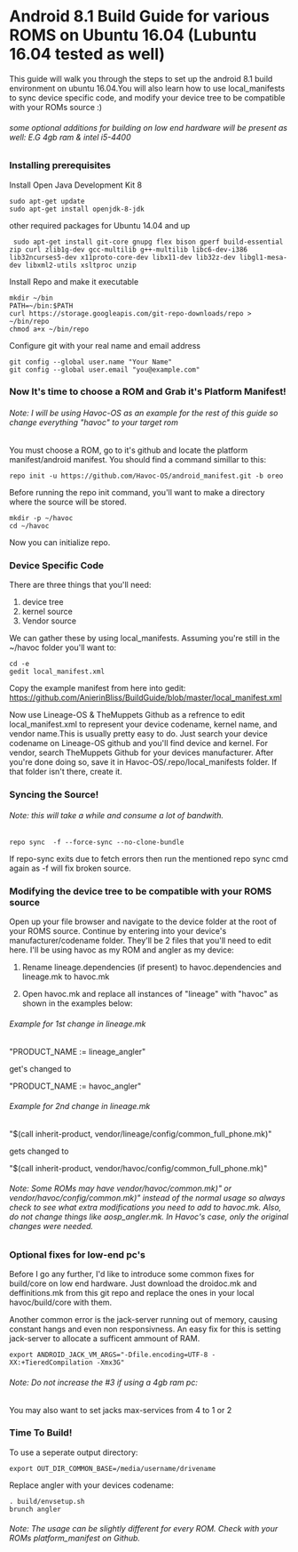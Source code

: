 #  Android 8.1 Build Guide for various ROMS on Ubuntu 16.04 (Lubuntu 16.04 tested as well)

This guide will walk you through the steps to set up the android 8.1 build environment on ubuntu 16.04.You will also learn how to use local_manifests to sync device specific code, and modify your device tree to be compatible with your ROMs source :)
###### some optional additions for building on low end hardware will be present as well: E.G 4gb ram & intel i5-4400

### Installing prerequisites

Install Open Java Development Kit 8
```
sudo apt-get update
sudo apt-get install openjdk-8-jdk
```

other required packages for Ubuntu 14.04 and up
```
 sudo apt-get install git-core gnupg flex bison gperf build-essential zip curl zlib1g-dev gcc-multilib g++-multilib libc6-dev-i386 lib32ncurses5-dev x11proto-core-dev libx11-dev lib32z-dev libgl1-mesa-dev libxml2-utils xsltproc unzip
```

Install Repo and make it executable
```
mkdir ~/bin
PATH=~/bin:$PATH
curl https://storage.googleapis.com/git-repo-downloads/repo > ~/bin/repo
chmod a+x ~/bin/repo
```

Configure git with your real name and email address
```
git config --global user.name "Your Name"
git config --global user.email "you@example.com"
```

### Now It's time to choose a ROM and Grab it's Platform Manifest!
###### Note: I will be using Havoc-OS as an example for the rest of this guide so change everything "havoc" to your target rom
You must choose a ROM, go to it's github and locate the platform manifest/android manifest. You should find a command simillar to this:
```
repo init -u https://github.com/Havoc-OS/android_manifest.git -b oreo
```
Before running the repo init command, you'll want to make a directory where the source will be stored.
```
mkdir -p ~/havoc
cd ~/havoc
```
Now you can initialize repo.

### Device Specific Code

There are three things that you'll need:
1. device tree
2. kernel source
3. Vendor source

We can gather these by using local_manifests. Assuming you're still in the ~/havoc folder you'll want to:
```
cd -e
gedit local_manifest.xml
```
Copy the example manifest from here into gedit: https://github.com/AnierinBliss/BuildGuide/blob/master/local_manifest.xml

Now use Lineage-OS & TheMuppets Github as a refrence to edit local_manifest.xml to represent your device codename, kernel name, and vendor name.This is usually pretty easy to do. Just search your device codename on Lineage-OS github and you'll find device and kernel. For vendor, search TheMuppets Github for your devices manufacturer. After you're done doing so, save it in Havoc-OS/.repo/local_manifests folder. If that folder isn't there, create it.

### Syncing the Source!
###### Note: this will take a while and consume a lot of bandwith.
```
repo sync  -f --force-sync --no-clone-bundle
```
If repo-sync exits due to fetch errors then run the mentioned repo sync cmd again as -f will fix broken source.

### Modifying the device tree to be compatible with your ROMS source
Open up your file browser and navigate to the device folder at the root of your ROMS source. Continue by entering into your device's manufacturer/codename folder. They'll be 2 files that you'll need to edit here. I'll be using havoc as my ROM and angler as my device:

1. Rename lineage.dependencies (if present) to havoc.dependencies and lineage.mk to havoc.mk

2. Open havoc.mk and replace all instances of "lineage" with "havoc" as shown in the examples below:

###### Example for 1st change in lineage.mk
"PRODUCT_NAME := lineage_angler"

get's changed to 

"PRODUCT_NAME := havoc_angler"

###### Example for 2nd change in lineage.mk
"$(call inherit-product, vendor/lineage/config/common_full_phone.mk)" 

gets changed to

"$(call inherit-product, vendor/havoc/config/common_full_phone.mk)"

###### Note: Some ROMs may have vendor/havoc/common.mk)" or vendor/havoc/config/common.mk)" instead of the normal usage so always check to see what extra modifications you need to add to havoc.mk. Also, do not change things like aosp_angler.mk. In Havoc's case, only the original changes were needed.


### Optional fixes for low-end pc's

Before I go any further, I'd like to introduce some common fixes for build/core on low end hardware. Just download the droidoc.mk and deffinitions.mk from this git repo and replace the ones in your local havoc/build/core with them.

Another common error is the jack-server running out of memory, causing constant hangs and even non responsivness. An easy fix for this is setting jack-server to allocate a sufficent ammount of RAM.
```
export ANDROID_JACK_VM_ARGS="-Dfile.encoding=UTF-8 -XX:+TieredCompilation -Xmx3G"
```
###### Note: Do not increase the #3 if using a 4gb ram pc:

You may also want to set jacks max-services from 4 to 1 or 2

### Time To Build!

To use a seperate output directory:
```
export OUT_DIR_COMMON_BASE=/media/username/drivename
```

Replace angler with your devices codename:
```
. build/envsetup.sh
brunch angler
```
###### Note: The usage can be slightly different for every ROM. Check with your ROMs platform_manifest on Github.

